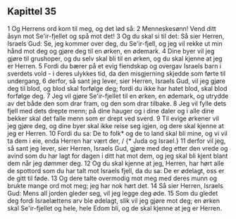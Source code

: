 ## Kapittel 35

1 Og Herrens ord kom til meg, og det lød så:
2 Menneskesønn! Vend ditt åsyn mot Se'ir-fjellet og spå mot det!
3 Og du skal si til det: Så sier Herren, Israels Gud: Se, jeg kommer over deg, du Se'ir-fjell, og jeg vil rekke ut min hånd mot deg og gjøre deg til en ørken, en ødemark.
4 Dine byer vil jeg gjøre til grushoper, og du selv skal bli til en ørken, og du skal kjenne at jeg er Herren.
5 Fordi du bærer på et evig fiendskap og overgav Israels barn i sverdets vold - i deres ulykkes tid, da den misgjerning skjedde som førte til undergang,
6 derfor, så sant jeg lever, sier Herren, Israels Gud, vil jeg gjøre deg til blod, og blod skal forfølge deg; fordi du ikke har hatet blod, skal blod forfølge deg.
7 Jeg vil gjøre Se'ir-fjellet til en ørken, en ødemark, og utrydde av det både den som drar fram, og den som drar tilbake.
8 Jeg vil fylle dets fjell med dets drepte menn; på dine hauger og i dine daler og i alle dine bekker skal det falle menn som er drept ved sverd.
9 Til evige ørkener vil jeg gjøre deg, og dine byer skal ikke reise seg igjen, og dere skal kjenne at jeg er Herren.
10 Fordi du sa: De to folk* og de to land skal bli mine, og vi vil ta dem i eie, enda Herren har vært der, / {* Juda og Israel.}
11 derfor vil jeg, så sant jeg lever, sier Herren, Israels Gud, gjøre med deg etter den vrede og avind som du har lagt for dagen i ditt hat mot dem, og jeg skal bli kjent blant dem når jeg dømmer deg.
12 Og du skal kjenne at jeg, Herren, har hørt alle de spottord som du har talt mot Israels fjell, da du sa: De er ødelagt, oss er de gitt til føde.
13 Og dere talte overmodig mot meg med deres munn og brukte mange ord mot meg; jeg har nok hørt det.
14 Så sier Herren, Israels Gud: Mens all jorden gleder seg, vil jeg legge deg øde.
15 Som du gledet deg fordi Israelættens arv ble ødelagt, slik vil jeg gjøre mot deg; en ørken skal Se'ir-fjellet og hele, hele Edom bli, og de skal kjenne at jeg er Herren.
